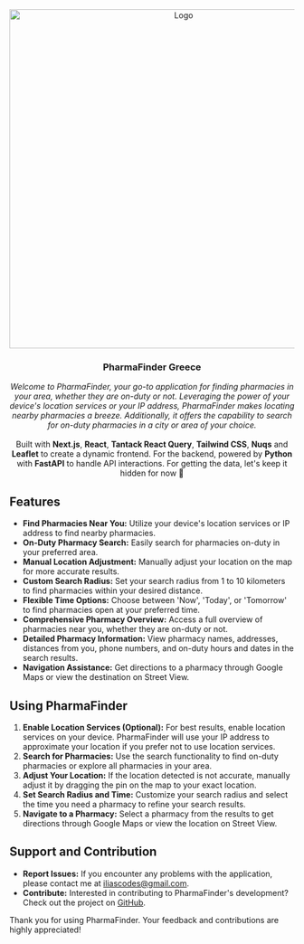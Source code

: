 <div align="center">
  <a href="https://github.com/eliac7/pharmafinder-greece">
    <img src="https://i.imgur.com/uZnMRZ4.jpeg" alt="Logo" width="600">
  </a>

<h3 align="center">PharmaFinder Greece</h3>

  <p align="center">
    <i>Welcome to PharmaFinder, your go-to application for finding pharmacies in your area, whether they are on-duty or not. Leveraging the power of your device's location services or your IP address, PharmaFinder makes locating nearby pharmacies a breeze. Additionally, it offers the capability to search for on-duty pharmacies in a city or area of your choice. </i>     
    <br/>
    <br/>
  Built with <b>Next.js</b>, <b>React</b>, <b>Tantack React Query</b>, <b>Tailwind CSS</b>, <b>Nuqs</b> and <b>Leaflet</b> to create a dynamic frontend. For the backend, powered by <b>Python</b> with <b>FastAPI</b> to handle API interactions. For getting the data, let's keep it hidden for now 🫢

  </p>
</div>

## Features

- **Find Pharmacies Near You:** Utilize your device's location services or IP address to find nearby pharmacies.
- **On-Duty Pharmacy Search:** Easily search for pharmacies on-duty in your preferred area.
- **Manual Location Adjustment:** Manually adjust your location on the map for more accurate results.
- **Custom Search Radius:** Set your search radius from 1 to 10 kilometers to find pharmacies within your desired distance.
- **Flexible Time Options:** Choose between 'Now', 'Today', or 'Tomorrow' to find pharmacies open at your preferred time.
- **Comprehensive Pharmacy Overview:** Access a full overview of pharmacies near you, whether they are on-duty or not.
- **Detailed Pharmacy Information:** View pharmacy names, addresses, distances from you, phone numbers, and on-duty hours and dates in the search results.
- **Navigation Assistance:** Get directions to a pharmacy through Google Maps or view the destination on Street View.

## Using PharmaFinder

1. **Enable Location Services (Optional):** For best results, enable location services on your device. PharmaFinder will use your IP address to approximate your location if you prefer not to use location services.
2. **Search for Pharmacies:** Use the search functionality to find on-duty pharmacies or explore all pharmacies in your area.
3. **Adjust Your Location:** If the location detected is not accurate, manually adjust it by dragging the pin on the map to your exact location.
4. **Set Search Radius and Time:** Customize your search radius and select the time you need a pharmacy to refine your search results.
5. **Navigate to a Pharmacy:** Select a pharmacy from the results to get directions through Google Maps or view the location on Street View.

## Support and Contribution

- **Report Issues:** If you encounter any problems with the application, please contact me at [iliascodes@gmail.com](mailto:iliascodes@gmail.com).
- **Contribute:** Interested in contributing to PharmaFinder's development? Check out the project on [GitHub](https://github.com/eliac7/pharmafinder-greece).

Thank you for using PharmaFinder. Your feedback and contributions are highly appreciated!
